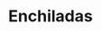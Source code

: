 ---
title: "Enchiladas"
price: "$15.00"
category: "Mexican-Cuisine"
img: ""
desc: "Three wrapped enchiladas with your choice of shreeded chicken or beef garnished with guacamole and sour cream"
---